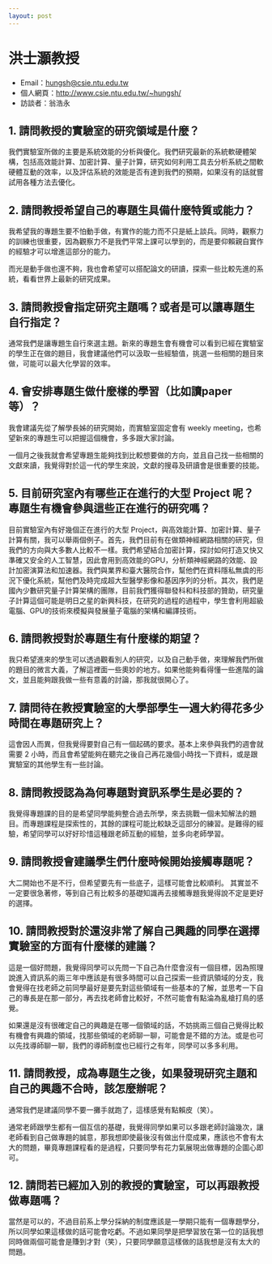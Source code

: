 ```yaml
---
layout: post
---
```


#  洪士灝教授

- Email：hungsh@csie.ntu.edu.tw
- 個人網頁：<http://www.csie.ntu.edu.tw/~hungsh/>
- 訪談者：翁浩永

## 1. 請問教授的實驗室的研究領域是什麼？

我們實驗室所做的主要是系統效能的分析與優化。我們研究最新的系統軟硬體架構，包括高效能計算、加密計算、量子計算，研究如何利用工具去分析系統之間軟硬體互動的效率，以及評估系統的效能是否有達到我們的預期，如果沒有的話就嘗試用各種方法去優化。

## 2. 請問教授希望自己的專題生具備什麼特質或能力？

我希望我的專題生要不怕動手做，有實作的能力而不只是紙上談兵。同時，觀察力的訓練也很重要，因為觀察力不是我們平常上課可以學到的，而是要仰賴親自實作的經驗才可以增進這部分的能力。

而光是動手做也還不夠，我也會希望可以搭配論文的研讀，探索一些比較先進的系統，看看世界上最新的研究成果。

## 3. 請問教授會指定研究主題嗎？或者是可以讓專題生自行指定？

通常我們是讓專題生自行來選主題。新來的專題生會有機會可以看到已經在實驗室的學生正在做的題目，我會建議他們可以汲取一些經驗值，挑選一些相關的題目來做，可能可以最大化學習的效率。

## 4. 會安排專題生做什麼樣的學習（比如讀paper等）？

我會建議先從了解學長姊的研究開始，而實驗室固定會有 weekly meeting，也希望新來的專題生可以把握這個機會，多多跟大家討論。

一個月之後我就會希望專題生能夠找到比較想要做的方向，並且自己找一些相關的文獻來讀，我覺得對於這一代的學生來說，文獻的搜尋及研讀會是很重要的技能。

## 5. 目前研究室內有哪些正在進行的大型 Project 呢？專題生有機會參與這些正在進行的研究嗎？

目前實驗室內有好幾個正在進行的大型 Project，與高效能計算、加密計算、量子計算有關，我可以舉兩個例子。首先，我們目前有在做類神經網路相關的研究，但我們的方向與大多數人比較不一樣。我們希望結合加密計算，探討如何打造又快又準確又安全的人工智慧，因此會用到高效能的GPU，分析類神經網路的效能、設計加密演算法和加速器。我們與業界和臺大醫院合作，幫他們在資料隱私無虞的形況下優化系統，幫他們及時完成超大型醫學影像和基因序列的分析。其次，我們是國內少數研究量子計算架構的團隊，目前我們獲得聯發科和科技部的贊助，研究量子計算這個可能是明日之星的新興科技，在研究的過程的過程中，學生會利用超級電腦、GPU的技術來模擬與發展量子電腦的架構和編譯技術。

## 6. 請問教授對於專題生有什麼樣的期望？

我只希望進來的學生可以透過觀看別人的研究，以及自己動手做，來理解我們所做的題目的微言大義，了解這裡面一些奧妙的地方。如果他能夠看得懂一些進階的論文，並且能夠跟我做一些有意義的討論，那我就很開心了。


## 7. 請問待在教授實驗室的大學部學生一週大約得花多少時間在專題研究上？

這會因人而異，但我覺得要對自己有一個起碼的要求。基本上來參與我們的週會就需要 2 小時，而且會希望能夠在聽完之後自己再花幾個小時找一下資料，或是跟實驗室的其他學生有一些討論。

## 8. 請問教授認為為何專題對資訊系學生是必要的？

我覺得專題課的目的是希望同學能夠整合過去所學，來去挑戰一個未知解法的題目。而專題課程是探索性的，其餘的課程可能比較缺乏這部分的練習。是難得的經驗，希望同學可以好好珍惜這種跟老師互動的經驗，並多向老師學習。

## 9. 請問教授會建議學生們什麼時候開始接觸專題呢？

大二開始也不是不行，但希望要先有一些底子，這樣可能會比較順利。
其實並不一定要很急著修，等到自己有比較多的基礎知識再去接觸專題我覺得說不定是更好的選擇。

## 10. 請問教授對於還沒非常了解自己興趣的同學在選擇實驗室的方面有什麼樣的建議？

這是一個好問題，我覺得同學可以先問一下自己為什麼會沒有一個目標，因為照理說進入資訊系的兩三年中應該是有很多時間可以自己探索一些資訊領域的分支，我會覺得在找老師之前同學最好是要先對這些領域有一些基本的了解，並思考一下自己的專長是在那一部分，再去找老師會比較好，不然可能會有點淪為亂槍打鳥的感覺。

如果還是沒有很確定自己的興趣是在哪一個領域的話，不妨挑兩三個自己覺得比較有機會有興趣的領域，找那些領域的老師聊一聊，可能會是不錯的方法。或是也可以先找導師聊一聊，我們的導師制度也已經行之有年，同學可以多多利用。

## 11. 請問教授，成為專題生之後，如果發現研究主題和自己的興趣不合時，該怎麼辦呢？

通常我們是建議同學不要一攤手就跑了，這樣感覺有點賴皮（笑）。

通常老師跟學生都有一個互信的基礎，我覺得同學如果可以多跟老師討論幾次，讓老師看到自己做專題的誠意，那我想即使最後沒有做出什麼成果，應該也不會有太大的問題，畢竟專題課程看的是過程，只要同學有花力氣展現出做專題的企圖心即可。

## 12. 請問若已經加入別的教授的實驗室，可以再跟教授做專題嗎？

當然是可以的，不過目前系上學分採納的制度應該是一學期只能有一個專題學分，所以同學如果這樣做的話可能會吃虧。不過如果同學是把學習放在第一位的話我想同時做兩個可能會是賺到才對（笑），只要同學願意這樣做的話我想是沒有太大的問題。

